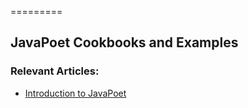 =========

## JavaPoet Cookbooks and Examples


### Relevant Articles: 
- [Introduction to JavaPoet](http://www.baeldung.com/introduction-to-javapoet)

